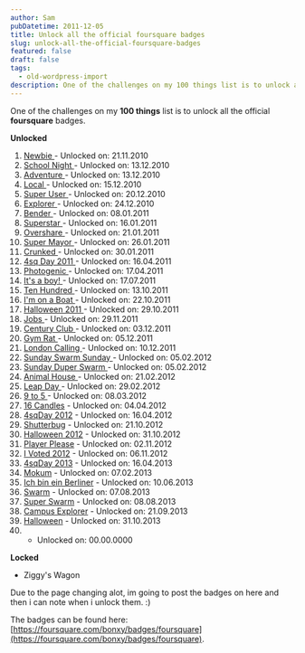 ```yaml
---
author: Sam
pubDatetime: 2011-12-05
title: Unlock all the official foursquare badges
slug: unlock-all-the-official-foursquare-badges
featured: false
draft: false
tags:
  - old-wordpress-import
description: One of the challenges on my 100 things list is to unlock all the official foursquare badges
---
```


One of the challenges on my **100 things** list is to unlock all the official **foursquare** badges.

**Unlocked**
1. [Newbie ](https://foursquare.com/bonxy/badge/4ce9937dfe90a35de43e490e)- Unlocked on: 21.11.2010
2. [School Night ](https://foursquare.com/bonxy/badge/4d059cd828926ea87eae71c2)- Unlocked on: 13.12.2010
3. [Adventure ](https://foursquare.com/bonxy/badge/4d062da0a26854817d87c0bd)- Unlocked on: 13.12.2010
4. [Local ](https://foursquare.com/bonxy/badge/4d08b4390ead8cfa1116f176)- Unlocked on: 15.12.2010
5. [Super User ](https://foursquare.com/bonxy/badge/4d0fb420a3d9721efb9cd0fd)- Unlocked on: 20.12.2010
6. [Explorer ](https://foursquare.com/bonxy/badge/4d14e39e25cda143704665d6)- Unlocked on: 24.12.2010
7. [Bender ](https://foursquare.com/bonxy/badge/4d28db31c406721ecda375b6)- Unlocked on: 08.01.2011
8. [Superstar ](https://foursquare.com/bonxy/badge/4d3300f68250f04d90eaf8e0)- Unlocked on: 16.01.2011
9. [Overshare ](https://foursquare.com/bonxy/badge/4d39f202bf6d5481ec37c8e1)- Unlocked on: 21.01.2011
10. [Super Mayor ](https://foursquare.com/bonxy/badge/4d4050281bd2a143c6d7f17c)- Unlocked on: 26.01.2011
11. [Crunked ](https://foursquare.com/bonxy/badge/4d44d0a9befe236ae133f9e2)- Unlocked on: 30.01.2011
12. [4sq Day 2011 ](https://foursquare.com/bonxy/badge/4da95b01f7b145b36ff50b31)- Unlocked on: 16.04.2011
13. [Photogenic ](https://foursquare.com/bonxy/badge/4daab3561e72c1ab9bfa4789)- Unlocked on: 17.04.2011
14. [It's a boy! ](https://foursquare.com/bonxy/badge/4e232e8ca80968cf3e519055)- Unlocked on: 17.07.2011
15. [Ten Hundred ](https://foursquare.com/bonxy/badge/4e970a08f79068de88ec4dcc)- Unlocked on: 13.10.2011
16. [I'm on a Boat ](https://foursquare.com/bonxy/badge/4ea2bf1fb80355a981dc8e63)- Unlocked on: 22.10.2011
17. [Halloween 2011 ](https://foursquare.com/bonxy/badge/4eabe1495c5cf8848adc1a27)- Unlocked on: 29.10.2011
18. [Jobs ](https://foursquare.com/bonxy/badge/4ed54278775b45f6ee423c8e)- Unlocked on: 29.11.2011
19. [Century Club ](https://foursquare.com/bonxy/badge/4ed98cf79911a3e78c351855)- Unlocked on: 03.12.2011
20. [Gym Rat ](https://foursquare.com/bonxy/badge/4edd31486c2547bc65fd0252)- Unlocked on: 05.12.2011
21. [London Calling ](https://foursquare.com/bonxy/badge/4ee375170aafe03523db3eb5)- Unlocked on: 10.12.2011
22. [Sunday Swarm Sunday ](https://foursquare.com/bonxy/badge/4f2ef1e94fc63140dadcc47d)- Unlocked on: 05.02.2012
23. [Sunday Duper Swarm ](https://foursquare.com/bonxy/badge/4f2f11376b740061f427b892)- Unlocked on: 05.02.2012
24. [Animal House ](https://foursquare.com/bonxy/badge/4f441c17e4b08049389981ea)- Unlocked on: 21.02.2012
25. [Leap Day ](https://foursquare.com/bonxy/badge/4f4dd7fee4b05ebee553af2f)- Unlocked on: 29.02.2012
26. [9 to 5 ](https://foursquare.com/bonxy/badge/4f585dcde4b0cd6f8cd07e46)- Unlocked on: 08.03.2012
27. [16 Candles](https://foursquare.com/bonxy/badge/4f7c8244e4b0c637fb094693) - Unlocked on: 04.04.2012
28. [4sqDay 2012](https://foursquare.com/bonxy/badge/4f8bda76c2ee9c12b8cb2d2b) - Unlocked on: 16.04.2012
29. [Shutterbug](https://foursquare.com/bonxy/badge/50841f83245fbcbcaabb50c1) - Unlocked on: 21.10.2012
30. [Halloween 2012](https://foursquare.com/bonxy/badge/5091858de4b01c28f49cdae2) - Unlocked on: 31.10.2012
31. [Player Please](https://foursquare.com/bonxy/badge/5094255fe4b07ba8c59517fd) - Unlocked on: 02.11.2012
32. [I Voted 2012](https://foursquare.com/bonxy/badge/50993f6fe4b0377709f95281) - Unlocked on: 06.11.2012
33. [4sqDay 2013](https://foursquare.com/bonxy/badge/516d33ce498e02e70655c924) - Unlocked on: 16.04.2013
34. [Mokum](https://foursquare.com/bonxy/badge/51139e26e4b0ed1dffb96c42) - Unlocked on: 07.02.2013
35. [Ich bin ein Berliner](https://foursquare.com/bonxy/badge/51b5c3b8498e7bc656b2168e) - Unlocked on: 10.06.2013
36. [Swarm](https://foursquare.com/bonxy/badge/5202575e498effe1fed2d2ce) - Unlocked on: 07.08.2013
37. [Super Swarm](https://foursquare.com/bonxy/badge/5203097b498e04c972d91521) - Unlocked on: 08.08.2013
38. [Campus Explorer](https://foursquare.com/bonxy/badge/523e0a96498e38c1d59a8d41) - Unlocked on: 21.09.2013
39. [Halloween](https://foursquare.com/bonxy/badge/5272b42b11d2ed74345cb29f) - Unlocked on: 31.10.2013
40.  - Unlocked on: 00.00.0000

**Locked**

- Ziggy's Wagon

Due to the page changing alot, im going to post the badges on here and then i can note when i unlock them. :)

The badges can be found here: [https://foursquare.com/bonxy/badges/foursquare](https://foursquare.com/bonxy/badges/foursquare).